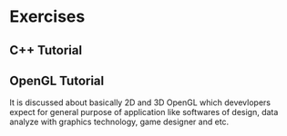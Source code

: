 # Exercises

## C++ Tutorial

## OpenGL Tutorial
It is discussed about basically 2D and 3D OpenGL which devevlopers expect for general purpose of application like softwares of design,
data analyze with graphics technology, game designer and etc.
